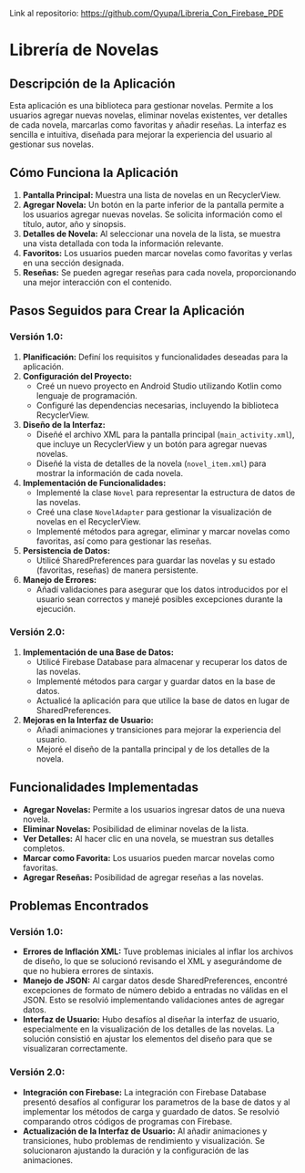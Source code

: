 Link al repositorio: https://github.com/Oyupa/Libreria_Con_Firebase_PDE

# Librería de Novelas

## Descripción de la Aplicación

Esta aplicación es una biblioteca para gestionar novelas. Permite a los usuarios agregar nuevas novelas, eliminar novelas existentes, ver detalles de cada novela, marcarlas como favoritas y añadir reseñas. La interfaz es sencilla e intuitiva, diseñada para mejorar la experiencia del usuario al gestionar sus novelas.

## Cómo Funciona la Aplicación

1. **Pantalla Principal:** Muestra una lista de novelas en un RecyclerView.
2. **Agregar Novela:** Un botón en la parte inferior de la pantalla permite a los usuarios agregar nuevas novelas. Se solicita información como el título, autor, año y sinopsis.
3. **Detalles de Novela:** Al seleccionar una novela de la lista, se muestra una vista detallada con toda la información relevante.
4. **Favoritos:** Los usuarios pueden marcar novelas como favoritas y verlas en una sección designada.
5. **Reseñas:** Se pueden agregar reseñas para cada novela, proporcionando una mejor interacción con el contenido.

## Pasos Seguidos para Crear la Aplicación
### Versión 1.0:
1. **Planificación:** Definí los requisitos y funcionalidades deseadas para la aplicación.
2. **Configuración del Proyecto:**
    - Creé un nuevo proyecto en Android Studio utilizando Kotlin como lenguaje de programación.
    - Configuré las dependencias necesarias, incluyendo la biblioteca RecyclerView.
3. **Diseño de la Interfaz:**
    - Diseñé el archivo XML para la pantalla principal (`main_activity.xml`), que incluye un RecyclerView y un botón para agregar nuevas novelas.
    - Diseñé la vista de detalles de la novela (`novel_item.xml`) para mostrar la información de cada novela.
4. **Implementación de Funcionalidades:**
    - Implementé la clase `Novel` para representar la estructura de datos de las novelas.
    - Creé una clase `NovelAdapter` para gestionar la visualización de novelas en el RecyclerView.
    - Implementé métodos para agregar, eliminar y marcar novelas como favoritas, así como para gestionar las reseñas.
5. **Persistencia de Datos:**
    - Utilicé SharedPreferences para guardar las novelas y su estado (favoritas, reseñas) de manera persistente.
6. **Manejo de Errores:**
    - Añadí validaciones para asegurar que los datos introducidos por el usuario sean correctos y manejé posibles excepciones durante la ejecución.
### Versión 2.0:
1. **Implementación de una Base de Datos:**
    - Utilicé Firebase Database para almacenar y recuperar los datos de las novelas.
    - Implementé métodos para cargar y guardar datos en la base de datos.
    - Actualicé la aplicación para que utilice la base de datos en lugar de SharedPreferences.
2. **Mejoras en la Interfaz de Usuario:**
    - Añadí animaciones y transiciones para mejorar la experiencia del usuario.
    - Mejoré el diseño de la pantalla principal y de los detalles de la novela.

## Funcionalidades Implementadas

- **Agregar Novelas:** Permite a los usuarios ingresar datos de una nueva novela.
- **Eliminar Novelas:** Posibilidad de eliminar novelas de la lista.
- **Ver Detalles:** Al hacer clic en una novela, se muestran sus detalles completos.
- **Marcar como Favorita:** Los usuarios pueden marcar novelas como favoritas.
- **Agregar Reseñas:** Posibilidad de agregar reseñas a las novelas.

## Problemas Encontrados

### Versión 1.0:
- **Errores de Inflación XML:** Tuve problemas iniciales al inflar los archivos de diseño, lo que se solucionó revisando el XML y asegurándome de que no hubiera errores de sintaxis.
- **Manejo de JSON:** Al cargar datos desde SharedPreferences, encontré excepciones de formato de número debido a entradas no válidas en el JSON. Esto se resolvió implementando validaciones antes de agregar datos.
- **Interfaz de Usuario:** Hubo desafíos al diseñar la interfaz de usuario, especialmente en la visualización de los detalles de las novelas. La solución consistió en ajustar los elementos del diseño para que se visualizaran correctamente.

### Versión 2.0:
- **Integración con Firebase:** La integración con Firebase Database presentó desafíos al configurar los parametros de la base de datos y al implementar los métodos de carga y guardado de datos. Se resolvió comparando otros códigos de programas con Firebase.
- **Actualización de la Interfaz de Usuario:** Al añadir animaciones y transiciones, hubo problemas de rendimiento y visualización. Se solucionaron ajustando la duración y la configuración de las animaciones.
